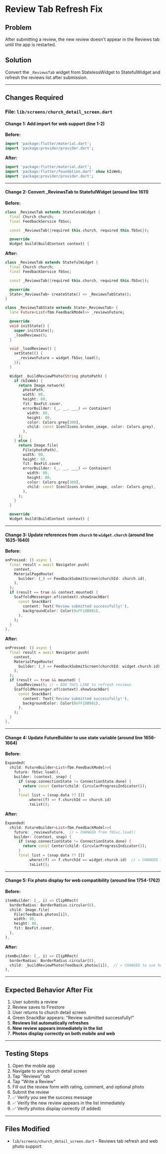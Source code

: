 # Review Tab Refresh Fix

## Problem
After submitting a review, the new review doesn't appear in the Reviews tab until the app is restarted.

## Solution
Convert the `_ReviewsTab` widget from StatelessWidget to StatefulWidget and refresh the reviews list after submission.

---

## Changes Required

### File: `lib/screens/church_detail_screen.dart`

#### Change 1: Add import for web support (line 1-2)

**Before:**
```dart
import 'package:flutter/material.dart';
import 'package:provider/provider.dart';
```

**After:**
```dart
import 'package:flutter/material.dart';
import 'package:flutter/foundation.dart' show kIsWeb;
import 'package:provider/provider.dart';
```

---

#### Change 2: Convert _ReviewsTab to StatefulWidget (around line 1611)

**Before:**
```dart
class _ReviewsTab extends StatelessWidget {
  final Church church;
  final FeedbackService fbSvc;

  const _ReviewsTab({required this.church, required this.fbSvc});

  @override
  Widget build(BuildContext context) {
```

**After:**
```dart
class _ReviewsTab extends StatefulWidget {
  final Church church;
  final FeedbackService fbSvc;

  const _ReviewsTab({required this.church, required this.fbSvc});

  @override
  State<_ReviewsTab> createState() => _ReviewsTabState();
}

class _ReviewsTabState extends State<_ReviewsTab> {
  late Future<List<fbm.FeedbackModel>> _reviewsFuture;

  @override
  void initState() {
    super.initState();
    _loadReviews();
  }

  void _loadReviews() {
    setState(() {
      _reviewsFuture = widget.fbSvc.load();
    });
  }

  Widget _buildReviewPhoto(String photoPath) {
    if (kIsWeb) {
      return Image.network(
        photoPath,
        width: 80,
        height: 80,
        fit: BoxFit.cover,
        errorBuilder: (_, __, ___) => Container(
          width: 80,
          height: 80,
          color: Colors.grey[300],
          child: const Icon(Icons.broken_image, color: Colors.grey),
        ),
      );
    } else {
      return Image.file(
        File(photoPath),
        width: 80,
        height: 80,
        fit: BoxFit.cover,
        errorBuilder: (_, __, ___) => Container(
          width: 80,
          height: 80,
          color: Colors.grey[300],
          child: const Icon(Icons.broken_image, color: Colors.grey),
        ),
      );
    }
  }

  @override
  Widget build(BuildContext context) {
```

---

#### Change 3: Update references from `church` to `widget.church` (around line 1625-1640)

**Before:**
```dart
onPressed: () async {
  final result = await Navigator.push(
    context,
    MaterialPageRoute(
      builder: (_) => FeedbackSubmitScreen(churchId: church.id),
    ),
  );
  if (result == true && context.mounted) {
    ScaffoldMessenger.of(context).showSnackBar(
      const SnackBar(
        content: Text('Review submitted successfully!'),
        backgroundColor: Color(0xFF10B981),
      ),
    );
  }
},
```

**After:**
```dart
onPressed: () async {
  final result = await Navigator.push(
    context,
    MaterialPageRoute(
      builder: (_) => FeedbackSubmitScreen(churchId: widget.church.id),
    ),
  );
  if (result == true && mounted) {
    _loadReviews(); // ← ADD THIS LINE to refresh reviews
    ScaffoldMessenger.of(context).showSnackBar(
      const SnackBar(
        content: Text('Review submitted successfully!'),
        backgroundColor: Color(0xFF10B981),
      ),
    );
  }
},
```

---

#### Change 4: Update FutureBuilder to use state variable (around line 1656-1664)

**Before:**
```dart
Expanded(
  child: FutureBuilder<List<fbm.FeedbackModel>>(
    future: fbSvc.load(),
    builder: (context, snap) {
      if (snap.connectionState != ConnectionState.done) {
        return const Center(child: CircularProgressIndicator());
      }
      final list = (snap.data ?? [])
          .where((f) => f.churchId == church.id)
          .toList();
```

**After:**
```dart
Expanded(
  child: FutureBuilder<List<fbm.FeedbackModel>>(
    future: _reviewsFuture,  // ← CHANGED from fbSvc.load()
    builder: (context, snap) {
      if (snap.connectionState != ConnectionState.done) {
        return const Center(child: CircularProgressIndicator());
      }
      final list = (snap.data ?? [])
          .where((f) => f.churchId == widget.church.id)  // ← CHANGED from church.id
          .toList();
```

---

#### Change 5: Fix photo display for web compatibility (around line 1754-1762)

**Before:**
```dart
itemBuilder: (_, i) => ClipRRect(
  borderRadius: BorderRadius.circular(8),
  child: Image.file(
    File(feedback.photos[i]),
    width: 80,
    height: 80,
    fit: BoxFit.cover,
  ),
),
```

**After:**
```dart
itemBuilder: (_, i) => ClipRRect(
  borderRadius: BorderRadius.circular(8),
  child: _buildReviewPhoto(feedback.photos[i]),  // ← CHANGED to use helper method
),
```

---

## Expected Behavior After Fix

1. User submits a review
2. Review saves to Firestore
3. User returns to church detail screen
4. Green SnackBar appears: "Review submitted successfully!"
5. **Reviews list automatically refreshes**
6. **New review appears immediately in the list**
7. **Photos display correctly on both mobile and web**

---

## Testing Steps

1. Open the mobile app
2. Navigate to any church detail screen
3. Tap "Reviews" tab
4. Tap "Write a Review"
5. Fill out the review form with rating, comment, and optional photo
6. Submit the review
7. ✅ Verify you see the success message
8. ✅ Verify the new review appears in the list immediately
9. ✅ Verify photos display correctly (if added)

---

## Files Modified

- `lib/screens/church_detail_screen.dart` - Reviews tab refresh and web photo support
